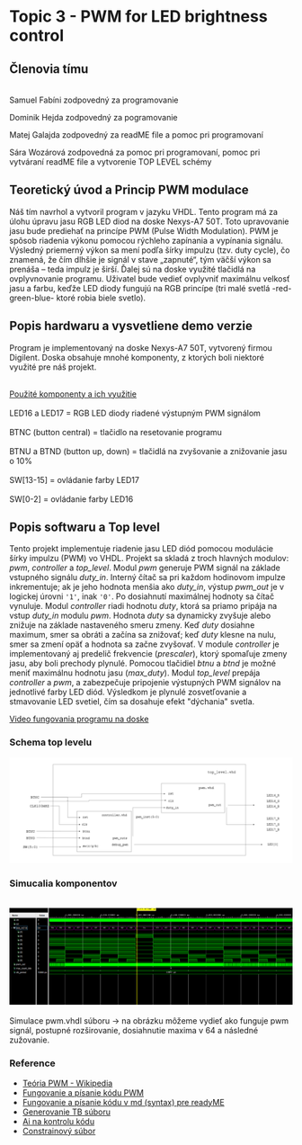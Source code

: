 # Topic 3 - PWM for LED brightness control  

## Členovia tímu
\
Samuel Fabíni zodpovedný za programovanie

Dominik Hejda zodpovedný za pogramovanie

Matej Galajda zodpovedný za readME file a pomoc pri programovaní

Sára Wozárová zodpovedná za pomoc pri programovaní, pomoc pri vytváraní readME file a vytvorenie TOP LEVEL schémy 

## Teoretický úvod a Princip PWM modulace

Náš tím navrhol a vytvoril program v jazyku VHDL. Tento program má za úlohu úpravu jasu RGB LED diod na doske Nexys-A7 50T. Toto upravovanie jasu bude prediehať na princípe PWM (Pulse Width Modulation). PWM je spôsob riadenia výkonu pomocou rýchleho zapínania a vypínania signálu. Výsledný priemerný výkon sa mení podľa šírky impulzu (tzv. duty cycle), čo znamená, že čím dlhšie je signál v stave „zapnuté“, tým väčší výkon sa prenáša – teda impulz je širší. Ďalej sú na doske využité tlačidlá na ovplyvnovanie programu. Uživatel bude vedieť ovplyvniť maximálnu velkosť jasu a farbu, keďže LED diody fungujú na RGB princípe (tri malé svetlá -red-green-blue- ktoré robia biele svetlo). 

## Popis hardwaru a vysvetliene demo verzie 

Program je implementovaný na doske Nexys-A7 50T, vytvorený firmou Digilent. Doska obsahuje mnohé komponenty, z ktorých boli niektoré využité pre náš projekt. 

\
<ins>Použité komponenty a ich využitie </ins>\
\
LED16 a LED17 = RGB LED diody riadené výstupným PWM signálom\
\
BTNC (button central) = tlačidlo na resetovanie programu\
\
BTNU a BTND (button up, down) = tlačidlá na zvyšovanie a znižovanie jasu o 10%\
\
SW[13-15] = ovládanie farby LED17\
\
SW[0-2] = ovládanie farby LED16


## Popis softwaru a Top level
Tento projekt implementuje riadenie jasu LED diód pomocou modulácie šírky impulzu (PWM) vo VHDL. Projekt sa skladá z troch hlavných modulov: *pwm*, *controller* a *top_level*. Modul *pwm* generuje PWM signál na základe vstupného signálu *duty_in*. Interný čítač sa pri každom hodinovom impulze inkrementuje; ak je jeho hodnota menšia ako *duty_in*, výstup *pwm_out* je v logickej úrovni `'1'`, inak `'0'`. Po dosiahnutí maximálnej hodnoty sa čítač vynuluje. Modul *controller* riadi hodnotu *duty*, ktorá sa priamo pripája na vstup *duty_in* modulu *pwm*. Hodnota *duty* sa dynamicky zvyšuje alebo znižuje na základe nastaveného smeru zmeny. Keď *duty* dosiahne maximum, smer sa obráti a začína sa znižovať; keď *duty* klesne na nulu, smer sa zmení opäť a hodnota sa začne zvyšovať. V module *controller* je implementovaný aj predelič frekvencie (*prescaler*), ktorý spomaľuje zmeny jasu, aby boli prechody plynulé. Pomocou tlačidiel *btnu* a *btnd* je možné meniť maximálnu hodnotu jasu (*max_duty*). Modul *top_level* prepája *controller* a *pwm*, a zabezpečuje pripojenie výstupných PWM signálov na jednotlivé farby LED diód. Výsledkom je plynulé zosvetľovanie a stmavovanie LED svetiel, čím sa dosahuje efekt "dýchania" svetla.

[Video fungovania programu na doske](https://youtu.be/AufJf0AtXnM)

### Schema top levelu

![PWM bloková schéma](top_level_blokove_schema.png)


### Simucalia komponentov 
\
![Simulace pwm](Sim_1.png)\
\
Simulace pwm.vhdl súboru -> na obrázku môžeme vydieť ako funguje pwm signál, postupné rozširovanie, dosiahnutie maxima v 64 a následné zužovanie.

### Reference
- [Teória PWM - Wikipedia](https://en.wikipedia.org/wiki/Pulse-width_modulation)
- [Fungovanie a písanie kódu PWM](https://vhdlwhiz.com/pwm-controller/)
- [Fungovanie a písanie kódu v md (syntax) pre readyME](https://docs.github.com/en/get-started/writing-on-github/getting-started-with-writing-and-formatting-on-github/basic-writing-and-formatting-syntax)
- [Generovanie TB súboru](https://vhdl.lapinoo.net/)
- [Ai na kontrolu kódu](https://chatgpt.com/)
- [Constrainový súbor](https://raw.githubusercontent.com/Digilent/digilent-xdc/master/Nexys-A7-50T-Master.xdc)





